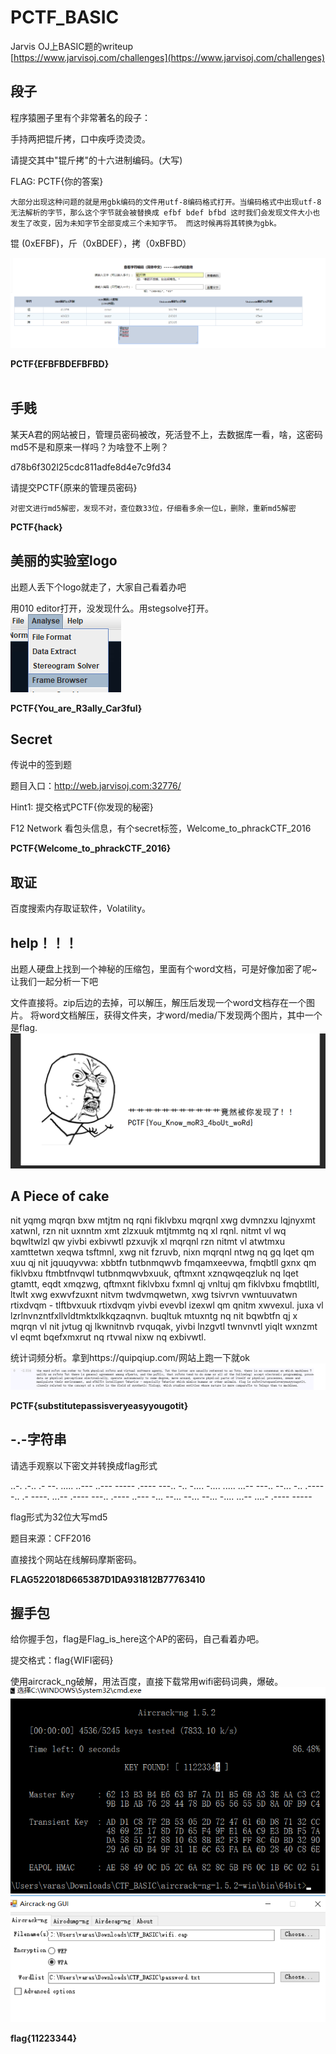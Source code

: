 # PCTF_BASIC
Jarvis OJ上BASIC题的writeup<br>
[https://www.jarvisoj.com/challenges](https://www.jarvisoj.com/challenges)

## 段子<br>

程序猿圈子里有个非常著名的段子：

手持两把锟斤拷，口中疾呼烫烫烫。

请提交其中"锟斤拷"的十六进制编码。(大写)

FLAG: PCTF{你的答案}

    大部分出现这种问题的就是用gbk编码的文件用utf-8编码格式打开。当编码格式中出现utf-8无法解析的字节，那么这个字节就会被替换成 efbf bdef bfbd 这时我们会发现文件大小也发生了改变，因为未知字节全部变成三个未知字节。 而这时候再将其转换为gbk。
锟 (0xEFBF)，斤（0xBDEF），拷（0xBFBD）<br>

<img src="https://github.com/sunSUNQ/PCTF_BASIC/raw/master/picture/gbk.png" alt="gbk"/><br>

**PCTF{EFBFBDEFBFBD}**<br><br>



## 手贱<br>

某天A君的网站被日，管理员密码被改，死活登不上，去数据库一看，啥，这密码md5不是和原来一样吗？为啥登不上咧？

d78b6f302l25cdc811adfe8d4e7c9fd34

请提交PCTF{原来的管理员密码}

    对密文进行md5解密，发现不对，查位数33位，仔细看多余一位L，删除，重新md5解密

**PCTF{hack}**<br>



## 美丽的实验室logo<br>

出题人丢下个logo就走了，大家自己看着办吧

用010 editor打开，没发现什么。用stegsolve打开。<br>
<img src="https://github.com/sunSUNQ/PCTF_BASIC/raw/master/picture/stegsolve.png" alt="stegsolve"/><br>

**PCTF{You_are_R3ally_Car3ful}**<br>



## Secret <br>

传说中的签到题

题目入口：http://web.jarvisoj.com:32776/

Hint1: 提交格式PCTF{你发现的秘密}

F12 Network 看包头信息，有个secret标签，Welcome_to_phrackCTF_2016

**PCTF{Welcome_to_phrackCTF_2016}**<br>



## 取证 <br>

百度搜索内存取证软件，Volatility。



## help！！！<br>

出题人硬盘上找到一个神秘的压缩包，里面有个word文档，可是好像加密了呢~让我们一起分析一下吧

文件直接将。zip后边的去掉，可以解压，解压后发现一个word文档存在一个图片。
将word文档解压，获得文件夹，才word/media/下发现两个图片，其中一个是flag.<br>
<img src="https://github.com/sunSUNQ/PCTF_BASIC/raw/master/picture/help.png" alt="help"/><br>



## A Piece of cake <br>

nit yqmg mqrqn bxw mtjtm nq rqni fiklvbxu mqrqnl xwg dvmnzxu lqjnyxmt xatwnl, rzn nit uxnntm xmt zlzxuuk mtjtmmtg nq xl rqnl. nitmt vl wq bqwltwlzl qw yivbi exbivwtl pzxuvjk xl mqrqnl rzn nitmt vl atwtmxu xamttetwn xeqwa tsftmnl, xwg nit fzruvb, nixn mqrqnl ntwg nq gq lqet qm xuu qj nit jquuqyvwa: xbbtfn tutbnmqwvb fmqamxeevwa, fmqbtll gxnx qm fiklvbxu ftmbtfnvqwl tutbnmqwvbxuuk, qftmxnt xznqwqeqzluk nq lqet gtamtt, eqdt xmqzwg, qftmxnt fiklvbxu fxmnl qj vnltuj qm fiklvbxu fmqbtlltl, ltwlt xwg exwvfzuxnt nitvm twdvmqwetwn, xwg tsivrvn vwntuuvatwn rtixdvqm - tlftbvxuuk rtixdvqm yivbi evevbl izexwl qm qnitm xwvexul. juxa vl lzrlnvnzntfxllvldtmktxlkkqzaqnvn. buqltuk mtuxntg nq nit bqwbtfn qj x mqrqn vl nit jvtug qj lkwnitnvb rvquqak, yivbi lnzgvtl twnvnvtl yiqlt wxnzmt vl eqmt bqefxmxrut nq rtvwal nixw nq exbivwtl.

统计词频分析。拿到https://quipqiup.com/网站上跑一下就ok<br>
<img src="https://github.com/sunSUNQ/PCTF_BASIC/raw/master/picture/quipqiup.png" alt="quipqiup"/><br>

**PCTF{substitutepassisveryeasyyougotit}**<br>



## -.-字符串<br>

请选手观察以下密文并转换成flag形式

..-. .-.. .- --. ..... ..--- ..--- ----- .---- ---.. -.. -.... -.... ..... ...-- ---.. --... -.. .---- -.. .- ----. ...-- .---- ---.. .---- ..--- -... --... --... --... -.... ...-- ....- .---- -----

flag形式为32位大写md5

题目来源：CFF2016

直接找个网站在线解码摩斯密码。

**FLAG522018D665387D1DA931812B77763410** <br>



## 握手包 <br>

给你握手包，flag是Flag_is_here这个AP的密码，自己看着办吧。

提交格式：flag{WIFI密码}

使用aircrack_ng破解，用法百度，直接下载常用wifi密码词典，爆破。<br>
<img src="https://github.com/sunSUNQ/PCTF_BASIC/raw/master/picture/aircrack_ng.png" alt="aircrack_ng"/><br>
<img src="https://github.com/sunSUNQ/PCTF_BASIC/raw/master/picture/aircrack-ng.png" alt="aircrack-ng"/><br>

**flag{11223344}**

